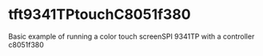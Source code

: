 # tft9341TPtouchC8051f380
Basic example of running a color touch screenSPI 9341TP with a controller c8051f380
